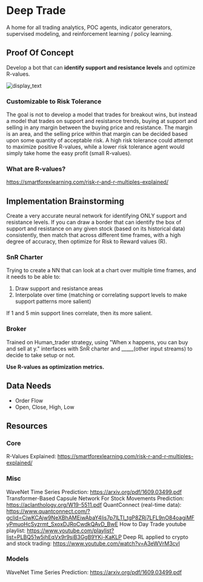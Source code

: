 # Deep Trade

A home for all trading analytics, POC agents, indicator generators, supervised modeling, and reinforcement learning / policy learning.

##  Proof Of Concept

Develop a bot that can **identify support and resistance levels** and optimize R-values. 

![display_text](https://user-images.githubusercontent.com/49171243/184468830-276380a0-9767-4185-a56b-460a0a16c6ac.jpg)

### Customizable to Risk Tolerance
The goal is not to develop a model that trades for breakout wins, but instead a model that trades on support and resistance trends, buying at support and selling in any margin between the buying price and resistance. The margin is an area, and the selling price within that margin can be decided based upon some quantity of acceptable risk. A high risk tolerance could attempt to maximize positive R-values, while a lower risk tolerance agent would simply take home the easy profit (small R-values).

### What are R-values?
https://smartforexlearning.com/risk-r-and-r-multiples-explained/

## Implementation Brainstorming

Create a very accurate neural network for identifying ONLY support and resistance levels. If you can draw a border that can identify the box of support and resistance on any given stock (based on its historical data) consistently, then match that across different time frames, with a high degree of accuracy, then optimize for Risk to Reward values (R).

### SnR Charter
Trying to create a NN that can look at a chart over multiple time frames, and it needs to be able to: 
  1. Draw support and resistance areas
  2. Interpolate over time (matching or correlating support levels to make support patterns more salient)
 
 If 1 and 5 min support lines correlate, then its more salient.
 ### Broker
 
Trained on Human_trader strategy, using "When x happens, you can buy and sell at y."
 interfaces with SnR charter and _____(other input streams) to decide to take setup or not.

**Use R-values as optimization metrics.**

## Data Needs
- Order Flow
- Open, Close, High, Low

## Resources
### Core
R-Values Explained: https://smartforexlearning.com/risk-r-and-r-multiples-explained/
### Misc
WaveNet Time Series Prediction: https://arxiv.org/pdf/1609.03499.pdf
Transformer-Based Capsule Network For Stock Movements Prediction: https://aclanthology.org/W19-5511.pdf
QuantConnect (real-time data): https://www.quantconnect.com/?gclid=CjwKCAjw9NeXBhAMEiwAbaY4lis7p7lLTI_tgP8ZRj7LFL9nO84oagiMFyPmuoHcSyzrmt_SxoxDJRoCwdkQAvD_BwE
How to Day Trade youtube playlist: https://www.youtube.com/playlist?list=PLBQ51w5jhEqVx9r9siB3GgB9YKj-KaKLP
Deep RL applied to crypto and stock trading: https://www.youtube.com/watch?v=A3eWVrM3cvI

### Models
WaveNet Time Series Prediction: https://arxiv.org/pdf/1609.03499.pdf


### 
